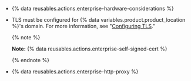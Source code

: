 * {% data reusables.actions.enterprise-hardware-considerations %}
* TLS must be configured for {% data variables.product.product_location %}'s domain. For more information, see "[Configuring TLS](/admin/configuration/configuring-tls)."

  {% note %}
  
  **Note:** {% data reusables.actions.enterprise-self-signed-cert %}

  {% endnote %}
* {% data reusables.actions.enterprise-http-proxy %}
